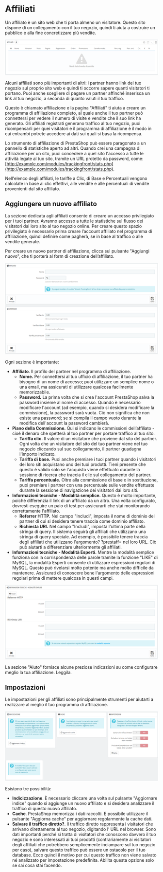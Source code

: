 # Affiliati

Un affiliato è un sito web che ti porta almeno un visitatore. Questo sito dispone di un collegamento con il tuo negozio, quindi ti aiuta a costruire un pubblico e alla fine concretizzare più vendite.

![](../../../../.gitbook/assets/54267438.png)

Alcuni affiliati sono più importanti di altri: i partner hanno link del tuo negozio sul proprio sito web e quindi ti occorre sapere quanti visitatori ti portano. Puoi anche scegliere di pagare un partner affinché inserisca un link al tuo negozio, a seconda di quanto valuti il tuo traffico.

Questo è chiamato affiliazione e la pagina "Affiliati" ti aiuta a creare un programma di affiliazione completo, al quale anche il tuo partner può connettersi per vedere il numero di visite e vendite che il suo link ha generato. Gli affiliati registrati generano traffico al tuo negozio, puoi ricompensarli per quei visitatori e il programma di affiliazione è il modo in cui entrambi potrete accedere ai dati sui quali si basa la ricompensa.

Lo strumento di affiliazione di PrestaShop può essere paragonato a un pannello di statistiche aperto ad altri. Quando crei una campagna di affiliazione per un sito, puoi concedere a quel sito l'accesso a tutte le attività legate al tuo sito, tramite un URL protetto da password, come: [http://example.com/modules/trackingfront/stats.php](http://example.com/modules/trackingfront/stats.php).

Nell'elenco degli affiliati, le tariffe a Clic, di Base e Percentuali vengono calcolate in base ai clic effettivi, alle vendite e alle percentuali di vendite provenienti dal sito affiliato. 

## Aggiungere un nuovo affiliato <a id="Affiliati-Aggiungereunnuovoaffiliato"></a>

La sezione dedicata agli affiliati consente di creare un accesso privilegiato per i tuoi partner. Avranno accesso a tutte le statistiche sul flusso dei visitatori dal loro sito al tuo negozio online. Per creare questo spazio privilegiato è necessario prima creare l’account affiliato nel programma di affiliazione, quindi definire come pagherà, se in base al traffico o alle vendite generate.

Per creare un nuovo partner di affiliazione, clicca sul pulsante "Aggiungi nuovo", che ti porterà al form di creazione dell’affiliato.

![](../../../../.gitbook/assets/54267439.png)

Ogni sezione è importante:

* **Affiliato**. Il profilo del partner nel programma di affiliazione.
  * **Nome.** Per connettersi al tuo ufficio di affiliazione, il tuo partner ha bisogno di un nome di accesso; puoi utilizzare un semplice nome o una email, ma assicurati di utilizzare qualcosa facilmente memorizzabile.
  * **Password.** La prima volta che si crea l'account PrestaShop salva la password insieme al nome di accesso. Quando è necessario modificare l'account \(ad esempio, quando si desidera modificare la commissione\), la password sarà vuota. Ciò non significa che non esiste una password; se si compila il campo vuoto durante la modifica dell'account la password cambierà.
* **Piano della Commissione.** Qui si indicano le commissioni dell’affiliato - cioè il denaro che spetterà al tuo partner per portare traffico al tuo sito. 
  * **Tariffa clic.** Il valore di un visitatore che proviene dal sito del partner. Ogni volta che un visitatore del sito del tuo partner viene nel tuo negozio cliccando sul suo collegamento, il partner guadagna l'importo indicato.
  * **Tariffa di base.** Puoi anche premiare i tuoi partner quando i visitatori dei loro siti acquistano uno dei tuoi prodotti. Tieni presente che questo è valido solo se l'acquisto viene effettuato durante la sessione di ricerca che traccia il clic sul collegamento del partner.
  * **Tariffa percentuale.** Oltre alla commissione di base o in sostituzione, puoi premiare i partner con una percentuale sulle vendite effettuate durante la sessione di navigazione dei visitatori dai loro siti.
* **Informazioni tecniche - Modalità semplice.** Questo è molto importante, poiché differenzia il link di un affiliato da un altro. Una volta configurato, dovresti eseguire un paio di test per assicurarti che stai monitorando correttamente l'affiliato. 
  * **Referrer HTTP.** Nel campo "Includi", imposta il nome di dominio del partner di cui si desidera tenere traccia come dominio affiliato.
  * **Richiesta URI.** Nel campo "Includi", imposta l'ultima parte della stringa di query. Il sistema seguirà gli affiliati che utilizzano una stringa di query speciale. Ad esempio, è possibile tenere traccia degli affiliati che utilizzano l'argomento? ?prestaff=  nel loro URL. Ciò può aiutarti a differenziare ulteriormente gli affiliati.
* **Informazioni tecniche - Modalità Esperti.** Mentre la modalità semplice funziona con la corrispondenza delle parole tramite la funzione "LIKE" di MySQL, la modalità Esperti consente di utilizzare espressioni regolari di MySQL. Questo può rivelarsi molto potente ma anche molto difficile da mantenere. Assicurati di conoscere bene l'argomento delle espressioni regolari prima di mettere qualcosa in questi campi.

![](../../../../.gitbook/assets/54267440.png)

La sezione "Aiuto" fornisce alcune preziose indicazioni su come configurare meglio la tua affiliazione. Leggila.

## Impostazioni <a id="Affiliati-Impostazioni"></a>

Le impostazioni per gli affiliati sono principalmente strumenti per aiutarti a realizzare al meglio il tuo programma di affiliazione.

![](../../../../.gitbook/assets/54267441.png)

Esistono tre possibilità:

* **Indicizzazione**. È necessario cliccare una volta sul pulsante "Aggiornare indice" quando si aggiunge un nuovo affiliato e si desidera analizzare il traffico di questo nuovo affiliato.
* **Cache**. PrestaShop memorizza i dati raccolti. È possibile utilizzare il pulsante "Aggiorna cache" per aggiornare regolarmente la cache dati.
* **Salvare il traffico diretto?**. Il traffico diretto rappresenta i visitatori che arrivano direttamente al tuo negozio, digitando l’ URL nel browser. Sono dati importanti perché si tratta di visitatori che conoscono davvero il tuo negozio e sono interessati ai tuoi prodotti \(contrariamente ai visitatori degli affiliati che potrebbero semplicemente inciampare sul tuo negozio per caso\), salvare questo traffico può essere un ostacolo per il tuo database. Ecco quindi il motivo per cui questo traffico non viene salvato né analizzato per impostazione predefinita. Abilita questa opzione solo se sai cosa stai facendo.

